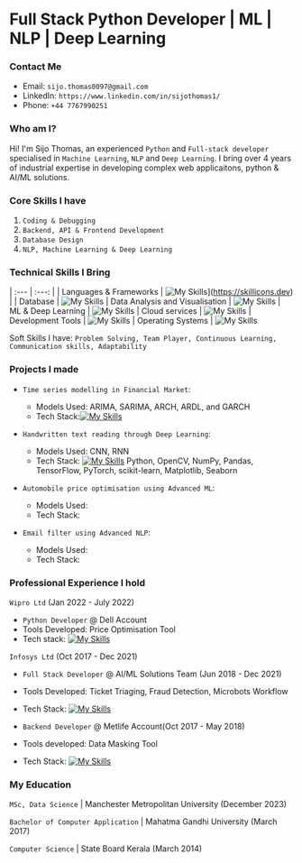 # Full Stack Python Developer | ML | NLP | Deep Learning

### Contact Me

- Email: `sijo.thomas0097@gmail.com`
- LinkedIn: `https://www.linkedin.com/in/sijothomas1/`
- Phone: `+44 7767990251`


### Who am I?
Hi! I'm Sijo Thomas, an experienced `Python` and `Full-stack developer` specialised in `Machine Learning`, `NLP` and `Deep Learning`. I bring over 4 years of industrial expertise in developing complex web applicaitons, python & AI/ML solutions.

### Core Skills I have
1. `Coding & Debugging`
2. `Backend, API & Frontend Development`
3. `Database Design`
4. `NLP, Machine Learning & Deep Learning`


### Technical Skills I Bring

<!-- | Core Skills | `Coding & Debugging, Backend, API & Frontend Development, Database Design, NLP, Machine Learning & Deep Learning` | -->
| :--- | :---: |
| Languages & Frameworks | ![My Skills](https://go-skill-icons.vercel.app/api/icons?i=py,flask,cs,dotnet,js,ts,nodejs,angular,react&titles=true)](https://skillicons.dev) |
| Database | ![My Skills](https://go-skill-icons.vercel.app/api/icons?i=mysql,postgres,sqlserver,mongodb&titles=true)
| Data Analysis and Visualisation | ![My Skills](https://go-skill-icons.vercel.app/api/icons?i=excel,pandas,numpy,matplotlib,seaborn&titles=true) <!-- Plotly -->
| ML & Deep Learning | ![My Skills](https://go-skill-icons.vercel.app/api/icons?i=tensorflow,pytorch,scikitlearn&titles=true)  <!-- Keras,NLTK -->
| Cloud services | ![My Skills](https://go-skill-icons.vercel.app/api/icons?i=aws,azure&titles=true)
| Development Tools | ![My Skills](https://go-skill-icons.vercel.app/api/icons?i=git,docker,visualstudio,vscode,jupyter&titles=true) <!-- Google Colab -->
| Operating Systems | ![My Skills](https://go-skill-icons.vercel.app/api/icons?i=windows,linux&titles=true) <!--  Mac OS --> 

Soft Skills I have: `Problem Solving, Team Player, Continuous Learning, Communication skills, Adaptability`
<!--
| Languages & Frameworks | `Python (Flask), C# (.Net), JavaScript, TypeScript, Node.js, Angular, React` |
| Database | `SQL (MySQL, PostgreSQL, SQL Server), MongoDB`
| Data Analysis and Visualisation | `MS Excel, Pandas, NumPy, Plotly, Matplotlib, Seaborn`
| ML & Deep Learning | `TensorFlow, PyTorch, NLTK, Scikit-Learn, Keras`
| Cloud services | `AWS, Azure`
| Development Tools | `Git, Docker, Visual Studio, VS Code, Jupyter Notebook, Google Colab`
| Operating Systems | `Mac OS, Windows, Linux`
| Soft Skills | `Problem Solving, Team Player, Continuous Learning, Communication skills, Adaptability` -->


### Projects I made


- `Time series modelling in Financial Market`:
  -  Models Used: ARIMA, SARIMA, ARCH, ARDL, and GARCH
  -  Tech Stack:[![My Skills](https://skillicons.dev/icons?i=py,tensorflow,pytorch,matlab,sklearn,git,github,visualstudio,windows,stackoverflow)](https://skillicons.dev)


- `Handwritten text reading through Deep Learning`:
  - Models Used: CNN, RNN
  - Tech Stack: [![My Skills](https://skillicons.dev/icons?i=py,tensorflow,pytorch,matlab,sklearn,git,github,visualstudio,windows,stackoverflow)](https://skillicons.dev)
Python, OpenCV, NumPy, Pandas, TensorFlow, PyTorch, scikit-learn, Matplotlib, Seaborn


- `Automobile price optimisation using Advanced ML`:
  - Models Used:
  - Tech Stack:


- `Email filter using Advanced NLP`:
  - Models Used: 
  - Tech Stack: 


### Professional Experience I hold


`Wipro Ltd` (Jan 2022 - July 2022)
  - `Python Developer` @ Dell Account
  - Tools Developed: Price Optimisation Tool
  - Tech stack: [![My Skills](https://skillicons.dev/icons?i=py,tensorflow,pytorch,matlab,sklearn,mysql,postgres,azure,git,github,kubernetes,docker,postman,visualstudio,windows,stackoverflow)](https://skillicons.dev)


`Infosys Ltd` (Oct 2017 - Dec 2021)
  - `Full Stack Developer` @ AI/ML Solutions Team (Jun 2018 - Dec 2021)
  - Tools Developed: Ticket Triaging, Fraud Detection, Microbots Workflow
  - Tech Stack: [![My Skills](https://skillicons.dev/icons?i=angular,html,css,ts,py,flask,npm,java,tensorflow,pytorch,matlab,sklearn,mongodb,azure,github,git,docker,postman,anaconda,vscode,stackoverflow,windows)](https://skillicons.dev)


  - `Backend Developer` @ Metlife Account(Oct 2017 - May 2018)
  - Tools developed: Data Masking Tool
  - Tech Stack: [![My Skills](https://skillicons.dev/icons?i=angular,css,html,js,nodejs,spring,npm,git,github,stackoverflow,visualstudio,vscode,windows)](https://skillicons.dev)


### My Education


`MSc, Data Science` | Manchester Metropolitan University (December 2023)

`Bachelor of Computer Application` | Mahatma Gandhi University (March 2017)

`Computer Science` | State Board Kerala (March 2014)

  
